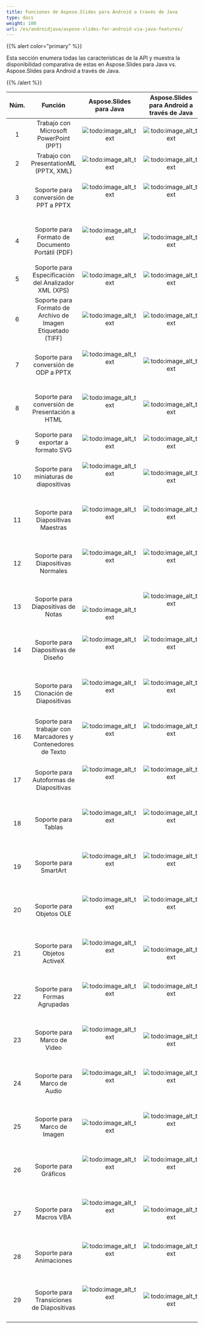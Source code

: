 ```yaml
---
title: Funciones de Aspose.Slides para Android a través de Java
type: docs
weight: 100
url: /es/androidjava/aspose-slides-for-android-via-java-features/
---
```


{{% alert color="primary" %}} 

Esta sección enumera todas las características de la API y muestra la disponibilidad comparativa de estas en Aspose.Slides para Java vs. Aspose.Slides para Android a través de Java.

{{% /alert %}} 

|**Núm.**|**Función**|**Aspose.Slides para Java**|**Aspose.Slides para Android a través de Java**|
| :-: | :-: | :-: | :-: |
|1|Trabajo con Microsoft PowerPoint (PPT)|![todo:image_alt_text](aspose-slides-for-android-via-java-features_1.gif)|![todo:image_alt_text](aspose-slides-for-android-via-java-features_1.gif)|
|2|Trabajo con PresentationML (PPTX, XML)|![todo:image_alt_text](aspose-slides-for-android-via-java-features_1.gif)|![todo:image_alt_text](aspose-slides-for-android-via-java-features_1.gif)|
|3|Soporte para conversión de PPT a PPTX|<p>![todo:image_alt_text](aspose-slides-for-android-via-java-features_1.gif)</p><p> </p>|<p>![todo:image_alt_text](aspose-slides-for-android-via-java-features_1.gif)</p><p> </p>|
|4|Soporte para Formato de Documento Portátil (PDF)|<p>![todo:image_alt_text](aspose-slides-for-android-via-java-features_1.gif)</p><p> </p>|![todo:image_alt_text](aspose-slides-for-android-via-java-features_1.gif)|
|5|Soporte para Especificación del Analizador XML (XPS)|![todo:image_alt_text](aspose-slides-for-android-via-java-features_1.gif)|![todo:image_alt_text](aspose-slides-for-android-via-java-features_1.gif)|
|6|Soporte para Formato de Archivo de Imagen Etiquetado (TIFF)|![todo:image_alt_text](aspose-slides-for-android-via-java-features_1.gif)|![todo:image_alt_text](aspose-slides-for-android-via-java-features_1.gif)|
|7|Soporte para conversión de ODP a PPTX|<p>![todo:image_alt_text](aspose-slides-for-android-via-java-features_1.gif)</p><p> </p>|![todo:image_alt_text](aspose-slides-for-android-via-java-features_1.gif)|
|8|Soporte para conversión de Presentación a HTML|<p>![todo:image_alt_text](aspose-slides-for-android-via-java-features_1.gif)</p><p> </p>|![todo:image_alt_text](aspose-slides-for-android-via-java-features_1.gif)|
|9|Soporte para exportar a formato SVG|![todo:image_alt_text](aspose-slides-for-android-via-java-features_1.gif)|![todo:image_alt_text](aspose-slides-for-android-via-java-features_1.gif)|
|10|Soporte para miniaturas de diapositivas|<p>![todo:image_alt_text](aspose-slides-for-android-via-java-features_1.gif)</p><p> </p>|![todo:image_alt_text](aspose-slides-for-android-via-java-features_1.gif)|
|11|Soporte para Diapositivas Maestras|<p>![todo:image_alt_text](aspose-slides-for-android-via-java-features_1.gif)</p><p> </p>|<p>![todo:image_alt_text](aspose-slides-for-android-via-java-features_1.gif)</p><p> </p>|
|12|Soporte para Diapositivas Normales|<p>![todo:image_alt_text](aspose-slides-for-android-via-java-features_1.gif)</p><p> </p>|<p>![todo:image_alt_text](aspose-slides-for-android-via-java-features_1.gif)</p><p> </p>|
|13|Soporte para Diapositivas de Notas|<p> </p><p>![todo:image_alt_text](aspose-slides-for-android-via-java-features_1.gif)</p>|<p>![todo:image_alt_text](aspose-slides-for-android-via-java-features_1.gif)</p><p> </p>|
|14|Soporte para Diapositivas de Diseño|<p>![todo:image_alt_text](aspose-slides-for-android-via-java-features_1.gif)</p><p> </p>|<p>![todo:image_alt_text](aspose-slides-for-android-via-java-features_1.gif)</p><p> </p>|
|15|Soporte para Clonación de Diapositivas|<p>![todo:image_alt_text](aspose-slides-for-android-via-java-features_1.gif)</p><p> </p>|<p>![todo:image_alt_text](aspose-slides-for-android-via-java-features_1.gif)</p><p> </p>|
|16|Soporte para trabajar con Marcadores y Contenedores de Texto|<p>![todo:image_alt_text](aspose-slides-for-android-via-java-features_1.gif)</p><p> </p>|<p>![todo:image_alt_text](aspose-slides-for-android-via-java-features_1.gif)</p><p> </p>|
|17|Soporte para Autoformas de Diapositivas|<p>![todo:image_alt_text](aspose-slides-for-android-via-java-features_1.gif)</p><p> </p>|<p>![todo:image_alt_text](aspose-slides-for-android-via-java-features_1.gif)</p><p> </p>|
|18|Soporte para Tablas|<p>![todo:image_alt_text](aspose-slides-for-android-via-java-features_1.gif)</p><p> </p>|<p>![todo:image_alt_text](aspose-slides-for-android-via-java-features_1.gif)</p><p> </p>|
|19|Soporte para SmartArt|<p>![todo:image_alt_text](aspose-slides-for-android-via-java-features_1.gif)</p><p> </p>|<p>![todo:image_alt_text](aspose-slides-for-android-via-java-features_1.gif)</p><p> </p>|
|20|Soporte para Objetos OLE|<p>![todo:image_alt_text](aspose-slides-for-android-via-java-features_1.gif)</p><p> </p>|<p>![todo:image_alt_text](aspose-slides-for-android-via-java-features_1.gif)</p><p> </p>|
|21|Soporte para Objetos ActiveX|<p>![todo:image_alt_text](aspose-slides-for-android-via-java-features_1.gif)</p><p> </p>|![todo:image_alt_text](aspose-slides-for-android-via-java-features_1.gif)|
|22|Soporte para Formas Agrupadas|<p>![todo:image_alt_text](aspose-slides-for-android-via-java-features_1.gif)</p><p> </p>|<p>![todo:image_alt_text](aspose-slides-for-android-via-java-features_1.gif)</p><p> </p>|
|23|Soporte para Marco de Video|<p>![todo:image_alt_text](aspose-slides-for-android-via-java-features_1.gif)</p><p> </p>|![todo:image_alt_text](aspose-slides-for-android-via-java-features_1.gif)|
|24|Soporte para Marco de Audio|<p>![todo:image_alt_text](aspose-slides-for-android-via-java-features_1.gif)</p><p> </p>|<p>![todo:image_alt_text](aspose-slides-for-android-via-java-features_1.gif)</p><p> </p>|
|25|Soporte para Marco de Imagen|![todo:image_alt_text](aspose-slides-for-android-via-java-features_1.gif)|<p>![todo:image_alt_text](aspose-slides-for-android-via-java-features_1.gif)</p><p> </p>|
|26|Soporte para Gráficos|<p>![todo:image_alt_text](aspose-slides-for-android-via-java-features_1.gif)</p><p> </p>|<p>![todo:image_alt_text](aspose-slides-for-android-via-java-features_1.gif)</p><p> </p>|
|27|Soporte para Macros VBA|<p>![todo:image_alt_text](aspose-slides-for-android-via-java-features_1.gif)</p><p> </p>|![todo:image_alt_text](aspose-slides-for-android-via-java-features_1.gif)|
|28|Soporte para Animaciones|<p>![todo:image_alt_text](aspose-slides-for-android-via-java-features_1.gif)</p><p> </p>|<p>![todo:image_alt_text](aspose-slides-for-android-via-java-features_1.gif)</p><p> </p>|
|29|Soporte para Transiciones de Diapositivas|<p>![todo:image_alt_text](aspose-slides-for-android-via-java-features_1.gif)</p><p> </p>|![todo:image_alt_text](aspose-slides-for-android-via-java-features_1.gif)|
